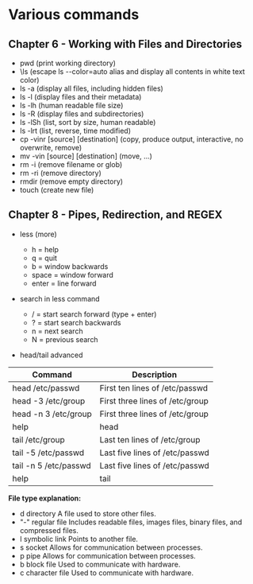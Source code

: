 Various commands
================

Chapter 6 - Working with Files and Directories
----------------------------------------------

- pwd (print working directory)
- \ls (escape ls --color=auto alias and display all contents in white text color)
- ls -a (display all files, including hidden files)
- ls -l (display files and their metadata)
- ls -lh (human readable file size)
- ls -R (display files and subdirectories)
- ls -lSh (list, sort by size, human readable)
- ls -lrt (list, reverse, time modified)
- cp -vinr [source] [destination] (copy, produce output, interactive, no overwrite, remove)
- mv -vin [source] [destination] (move, ...)
- rm -i (remove filename or glob)
- rm -ri (remove directory)
- rmdir (remove empty directory)
- touch (create new file)

Chapter 8 - Pipes, Redirection, and REGEX
-----------------------------------------

* less (more)
    * h = help
	* q = quit
	* b = window backwards
	* space = window forward
	* enter = line forward

* search in less command
	* / = start search forward (type + enter)
	* ? = start search backwards
	* n = next search
	* N = previous search
	
* head/tail advanced

| Command				| Description											|
|-----------------------|-------------------------------------------------------|
| head /etc/passwd      | First ten lines of /etc/passwd                        |
| head -3 /etc/group    | First three lines of /etc/group                       |
| head -n 3 /etc/group  | First three lines of /etc/group                       |
| help | head           | First ten lines of output piped from the help command |
| tail /etc/group       | Last ten lines of /etc/group                          |
| tail -5 /etc/passwd   | Last five lines of /etc/passwd                        |
| tail -n 5 /etc/passwd | Last five lines of /etc/passwd                        |
| help | tail           | Last ten lines of output piped from the help command  |





**File type explanation:**

- d 	directory 	A file used to store other files.
- "-" 	regular file 	Includes readable files, images files, binary files, and compressed files.
- l 	symbolic link 	Points to another file.
- s 	socket 	Allows for communication between processes.
- p 	pipe 	Allows for communication between processes.
- b 	block file 	Used to communicate with hardware.
- c 	character file 	Used to communicate with hardware.